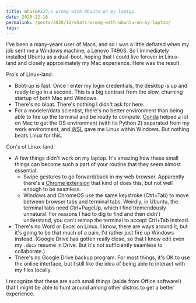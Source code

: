 ```yaml
---
title: What&#x27;s wrong with Ubuntu on my laptop
date: 2020-12-16
permalink: /posts/2020/12/whats-wrong-with-ubuntu-on-my-laptop/
tags:
---
```


I've been a many-years user of Macs, and so I was a little deflated when my job
sent me a Windows machine, a Lenovo T490S. So I immediately installed Ubuntu as
a dual-boot, hoping that I could live forever in Linux-land and closely
approximately my Mac experience. Here was the result:

Pro's of Linux-land:

- Boot-up is fast. Once I enter my login credentials, the desktop is up and
  ready to go in a second. This is a big contrast from the slow, churning
startup of both Mac and Windows.
- There's no bloat. There's nothing I didn't ask for here.
- For a modeler/data scientist, there's no better environment than being able
  to fire up the terminal and be ready to compute.
  [Conda](https://docs.conda.io/en/latest/miniconda.html) helped a lot on Mac to
  get the OS environment (with its Python 2) separated from my work environment,
  and [WSL](https://docs.microsoft.com/en-us/windows/wsl/install-win10) gave me
  Linux within Windows. But nothing beats Linux for this.

Con's of Linux-land:

- A few things didn't work on my laptop. It's amazing how these small things
  can become such a part of your routine that they seem almost essential.
    - Swipe gestures to go forward/back in my web browser. Apparently there's a
      [Chrome extension](https://chrome.google.com/webstore/detail/swipe-gesture/mgegfjnccpnkdppohmfgnjalkediapkc)
      that kind of does this, but not well enough to be seamless.
    - Windows and ChromeOS use the same keystroke (Ctrl+Tab) to move between
      browser tabs and terminal tabs. Weirdly, in Ubuntu, the terminal tabs
      need Ctrl+PageUp, which I find tremendously unnatural. For reasons I had to dig
      to find and then didn't understand, you can't remap the terminal to accept
      Ctrl+Tab instead.
- There's no Word or Excel on Linux. I know, there are ways around it, but it's
  going to be that much of a pain, I'd rather just fire up Windows instead.
  (Google Drive has gotten really close, so that I know edit even my `.docx`
  resume in Drive. But it's not sufficiently seamless to collaborate.)
- There's no Google Drive backup program. For most things, it's OK to use the
  online interface, but I still like the idea of being able to interact with my
  files locally.

I recognize that these are such small things (aside from Office software!) that
I might be able to hunt around among other distros to get a better experience.
